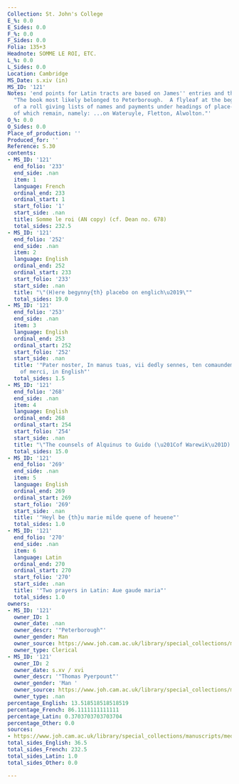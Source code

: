 ```yaml
---
Collection: St. John's College
E_%: 0.0
E_Sides: 0.0
F_%: 0.0
F_Sides: 0.0
Folia: 135+3
Headnote: SOMME LE ROI, ETC.
L_%: 0.0
L_Sides: 0.0
Location: Cambridge
MS_Date: s.xiv (in)
MS_ID: '121'
Notes: 'end points for Latin tracts are based on James'' entries and therefore approximate;
  "The book most likely belonged to Peterborough.  A flyleaf at the beginning is part
  of a roll giving lists of names and payments under headings of place-names, three
  of which remain, namely: ...on Wateruyle, Fletton, Alwolton."'
O_%: 0.0
O_Sides: 0.0
Place_of_production: ''
Produced_for: ''
Reference: S.30
contents:
- MS_ID: '121'
  end_folio: '233'
  end_side: .nan
  item: 1
  language: French
  ordinal_end: 233
  ordinal_start: 1
  start_folio: '1'
  start_side: .nan
  title: Somme le roi (AN copy) (cf. Dean no. 678)
  total_sides: 232.5
- MS_ID: '121'
  end_folio: '252'
  end_side: .nan
  item: 2
  language: English
  ordinal_end: 252
  ordinal_start: 233
  start_folio: '233'
  start_side: .nan
  title: "\"(H)ere begynny{th} placebo on englich\u2019\""
  total_sides: 19.0
- MS_ID: '121'
  end_folio: '253'
  end_side: .nan
  item: 3
  language: English
  ordinal_end: 253
  ordinal_start: 252
  start_folio: '252'
  start_side: .nan
  title: '"Pater noster, In manus tuas, vii dedly sennes, ten comaundemens, vii werkes
    of merci, in English"'
  total_sides: 1.5
- MS_ID: '121'
  end_folio: '268'
  end_side: .nan
  item: 4
  language: English
  ordinal_end: 268
  ordinal_start: 254
  start_folio: '254'
  start_side: .nan
  title: "\"The counsels of Alquinus to Guido (\u201Cof Warewik\u201D) in English\""
  total_sides: 15.0
- MS_ID: '121'
  end_folio: '269'
  end_side: .nan
  item: 5
  language: English
  ordinal_end: 269
  ordinal_start: 269
  start_folio: '269'
  start_side: .nan
  title: '"Heyl be {th}u marie milde quene of heuene"'
  total_sides: 1.0
- MS_ID: '121'
  end_folio: '270'
  end_side: .nan
  item: 6
  language: Latin
  ordinal_end: 270
  ordinal_start: 270
  start_folio: '270'
  start_side: .nan
  title: '"Two prayers in Latin: Aue gaude maria"'
  total_sides: 1.0
owners:
- MS_ID: '121'
  owner_ID: 1
  owner_date: .nan
  owner_descr: '"Peterborough"'
  owner_gender: Man
  owner_source: https://www.joh.cam.ac.uk/library/special_collections/manuscripts/medieval_manuscripts/medman/S_30.htm
  owner_type: Clerical
- MS_ID: '121'
  owner_ID: 2
  owner_date: s.xv / xvi
  owner_descr: '"Thomas Pyerpount"'
  owner_gender: 'Man '
  owner_source: https://www.joh.cam.ac.uk/library/special_collections/manuscripts/medieval_manuscripts/medman/S_30.htm
  owner_type: .nan
percentage_English: 13.518518518518519
percentage_French: 86.1111111111111
percentage_Latin: 0.3703703703703704
percentage_Other: 0.0
sources:
- https://www.joh.cam.ac.uk/library/special_collections/manuscripts/medieval_manuscripts/medman/S_30.htm
total_sides_English: 36.5
total_sides_French: 232.5
total_sides_Latin: 1.0
total_sides_Other: 0.0

---
```


